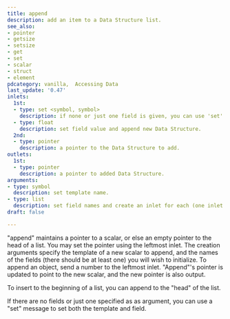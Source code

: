 ```yaml
---
title: append
description: add an item to a Data Structure list.
see_also: 
- pointer
- getsize
- setsize
- get
- set
- scalar
- struct
- element  
pdcategory: vanilla,  Accessing Data
last_update: '0.47'
inlets:
  1st:
  - type: set <symbol, symbol>
    description: if none or just one field is given, you can use 'set' to set struct name and field.
  - type: float
    description: set field value and append new Data Structure.
  2nd:
  - type: pointer
    description: a pointer to the Data Structure to add.
outlets:
  1st:
  - type: pointer
    description: a pointer to added Data Structure.
arguments:
- type: symbol
  description: set template name.
- type: list
  description: set field names and create an inlet for each (one inlet is created by default).
draft: false

---
```

"append" maintains a pointer to a scalar, or else an empty pointer to the head of a list. You may set the pointer using the leftmost inlet. The creation arguments specify the template of a new scalar to append, and the names of the fields (there should be at least one) you will wish to initialize. To append an object, send a number to the leftmost inlet. "Append"'s pointer is updated to point to the new scalar, and the new pointer is also output.

To insert to the beginning of a list, you can append to the "head" of the list.

If there are no fields or just one specified as as argument, you can use a "set" message to set both the template and field.
